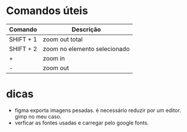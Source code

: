 # Comandos úteis

Comando | Descrição
------------ | -------------
SHIFT + 1 | zoom out total
SHIFT + 2 | zoom no elemento selecionado
\+        | zoom in
\-        | zoom out


# dicas
- figma exporta imagens pesadas. é necessário reduzir por um editor. gimp no meu caso.
- verficar as fontes usadas e carregar pelo google fonts.